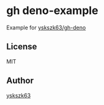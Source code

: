 # gh deno-example

Example for [yskszk63/gh-deno](https://github.com/yskszk63/gh-deno)

## License

MIT

## Author

[yskszk63](https://github.com/yskszk63)
